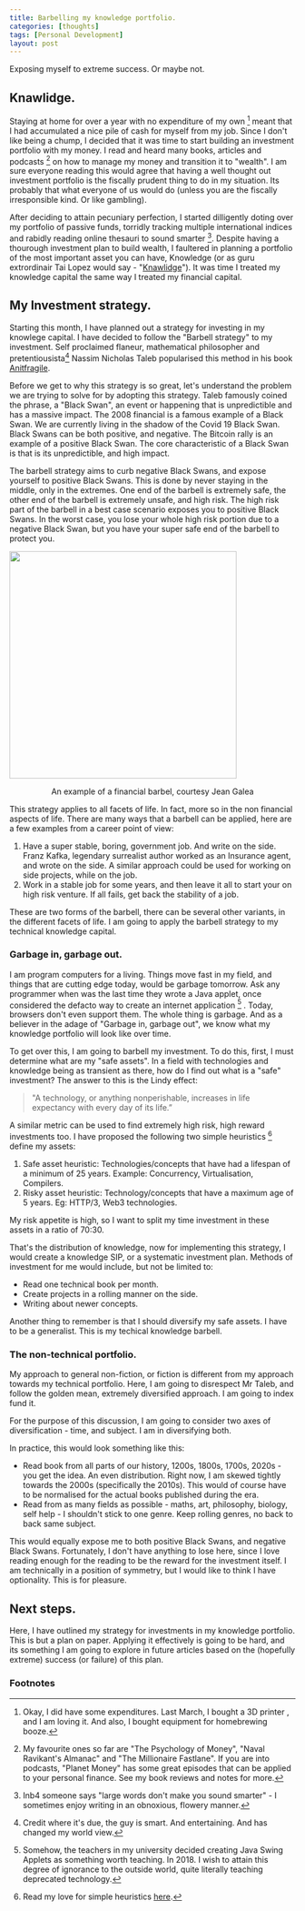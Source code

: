 ```yaml
---
title: Barbelling my knowledge portfolio.
categories: [thoughts]
tags: [Personal Development]
layout: post
---
```


Exposing myself to extreme success. Or maybe not.

## Knawlidge.

Staying at home for over a year with no expenditure of my own [^1] meant that I had accumulated a nice pile of cash for myself from my job. Since I don't like being a chump, I decided that it was time to start building an investment portfolio with my money. I read and heard many books, articles and podcasts [^3] on how to manage my money and transition it to "wealth". I am sure everyone reading this would agree that having a well thought out investment portfolio is the fiscally prudent thing to do in my situation. Its probably that what everyone of us would do (unless you are the fiscally irresponsible kind. Or like gambling). 

After deciding to attain pecuniary perfection, I started dilligently doting over my portfolio of passive funds, torridly tracking multiple international indices and rabidly reading online thesauri to sound smarter [^4].  Despite having a thourough investment plan to build wealth, I faultered in planning a portfolio of the most important asset you can have, Knowledge (or as guru extrordinair Tai Lopez would say - "[Knawlidge](https://www.youtube.com/watch?v=Cv1RJTHf5fk)"). It was time I treated my knowledge capital the same way I treated my financial capital.

## My Investment strategy.
Starting this month, I have planned out a strategy for investing in my knowlege capital. I have decided to follow the "Barbell strategy" to my investment. Self proclaimed flaneur, mathematical philosopher and pretentiousista[^6] Nassim Nicholas Taleb popularised this method in his book [Anitfragile](https://advait.live/antifragile/). 

Before we get to why this strategy is so great, let's understand the problem we are trying to solve for by adopting this strategy. Taleb famously coined the phrase, a "Black Swan", an event or happening that is unpredictible and has a massive impact. The 2008 financial is a famous example of a Black Swan. We are currently living in the shadow of the Covid 19 Black Swan. Black Swans can be both positive, and negative. The Bitcoin rally is an example of a positive Black Swan. The core characteristic of a Black Swan is that is its unpredictible, and high impact.

The barbell strategy aims to curb negative Black Swans, and expose yourself to positive Black Swans. This is done by never staying in the middle, only in the extremes. One end of the barbell is extremely safe, the other end of the barbell is extremely unsafe, and high risk. The high risk part of the barbell in a best case scenario exposes you to positive Black Swans. In the worst case, you lose your whole high risk portion due to a negative Black Swan, but you have your super safe end of the barbell to protect you.


<img src="https://mk0jeangaleayxo58vkt.kinstacdn.com/wp-content/uploads/2020/12/Barbell-Strategy-800x600.jpeg" height="400">
<p style="text-align:center"> An example of a financial barbel, courtesy Jean Galea </p>

This strategy applies to all facets of life. In fact, more so in the non financial aspects of life. There are many ways that a barbell can be applied, here are a few examples from a career point of view:
1. Have a super stable, boring, government job. And write on the side. Franz Kafka, legendary surrealist author worked as an Insurance agent, and wrote on the side. A similar approach could be used for working on side projects, while on the job.
2. Work in a stable job for some years, and then leave it all to start your on high risk venture. If all fails, get back the stability of a job.

These are two forms of the barbell, there can be several other variants, in the different facets of life. I am going to apply the barbell strategy to my technical knowledge capital.

### Garbage in, garbage out.

I am program computers for a living. Things move fast in my field, and things that are cutting edge today, would be garbage tomorrow. Ask any programmer when was the last time they wrote a Java applet, once considered the defacto way to create an internet application [^5] . Today, browsers don't even support them. The whole thing is garbage. And as a believer in the adage of "Garbage in, garbage out", we know what my knowledge portfolio will look like over time.

To get over this, I am going to barbell my investment. To do this, first, I must determine what are my "safe assets". In a field with technologies and knowledge being as transient as there, how do I find out what is a "safe" investment? The answer to this is the Lindy effect:

> "A technology, or anything nonperishable, increases in life expectancy with every day of its life.”

A similar metric can be used to find extremely high risk, high reward investments too. I have proposed the following two simple heuristics [^7] define my assets:
1. Safe asset heuristic: Technologies/concepts that have had a lifespan of a minimum of 25 years. Example: Concurrency, Virtualisation, Compilers.
2. Risky asset heuristic: Technology/concepts that have a maximum age of 5 years. Eg: HTTP/3, Web3 technologies.

My risk appetite is high, so I want to split my time investment in these assets in a ratio of 70:30.

That's the distribution of knowledge, now for implementing this strategy, I would create a knowledge SIP, or a systematic investment plan. Methods of investment for me would include, but not be limited to:
- Read one technical book per month.
- Create projects in a rolling manner on the side.
- Writing about newer concepts.

Another thing to remember is that I should diversify my safe assets. I have to be a generalist. This is my techical knowledge barbell.

### The non-technical portfolio.
My approach to general non-fiction, or fiction is different from my approach towards my technical portfolio. Here, I am going to disrespect Mr Taleb, and follow the golden mean, extremely diversified approach. I am going to index fund it. 

For the purpose of this discussion, I am going to consider two axes of diversification - time, and subject. I am in diversifying both. 

In practice, this would look something like this:
- Read book from all parts of our history, 1200s, 1800s, 1700s, 2020s - you get the idea. An even distribution. Right now, I am skewed tightly towards the 2000s (specifically the 2010s). This would of course have to be normalised for the actual books published during the era.
- Read from as many fields as possible - maths, art, philosophy, biology, self help - I shouldn't stick to one genre. Keep rolling genres, no back to back same subject.

This would equally expose me to both positive Black Swans, and negative Black Swans. Fortunately, I don't have anything to lose here, since I love reading enough for the reading to be the reward for the investment itself. I am technically in a position of symmetry, but I would like to think I have optionality. This is for pleasure.

## Next steps.
Here, I have outlined my strategy for investments in my knowledge portfolio. This is but a plan on paper. Applying it effectively is going to be hard, and its something I am going to explore in future articles based on the (hopefully extreme) success (or failure) of this plan. 

### Footnotes

[^1]: Okay, I did have some expenditures. Last March, I bought a 3D printer [^2], and I am loving it. And also, I bought equipment for homebrewing booze.

[^2]: Its a creality ender 3, and I highly recommend it.

[^3]: My favourite ones so far are "The Psychology of Money", "Naval Ravikant's Almanac" and "The Millionaire Fastlane". If you are into podcasts, "Planet Money" has some great episodes that can be applied to your personal finance. See my book reviews and notes for more.

[^4]: Inb4 someone says "large words don't make you sound smarter" - I sometimes enjoy writing in an obnoxious, flowery manner. 

[^5]: Somehow, the teachers in my university decided creating Java Swing Applets as something worth teaching. In 2018. I wish to attain this degree of ignorance to the outside world, quite literally teaching deprecated technology.

[^6]: Credit where it's due, the guy is smart. And entertaining. And has changed my world view.

[^7]: Read my love for simple heuristics [here](https://advait.live/letter-7/).